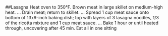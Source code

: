 ##Lasagna
Heat oven to 350°F.
Brown meat in large skillet on medium-high heat. ...
Drain meat; return to skillet. ...
Spread 1 cup meat sauce onto bottom of 13x9-inch baking dish; top with layers of 3 lasagna noodles, 1/3 of the ricotta mixture and 1 cup meat sauce. ...
Bake 1 hour or until heated through, uncovering after 45 min.
Eat all in one sitting
